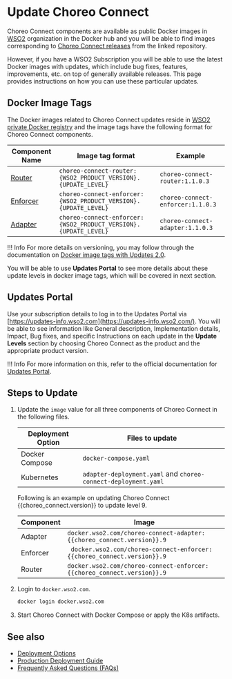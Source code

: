 # Update Choreo Connect

Choreo Connect components are available as public Docker images in [WSO2](https://hub.docker.com/u/wso2) organization in the Docker hub and you will be able to find images corresponding to [Choreo Connect releases](https://github.com/wso2/product-microgateway/releases) from the linked repository.

However, if you have a WSO2 Subscription you will be able to use the latest Docker images with updates, which include bug fixes, features, improvements, etc. on top of generally available releases. This page provides instructions on how you can use these particular updates.

## Docker Image Tags

The Docker images related to Choreo Connect updates reside in [WSO2 private Docker registry](https://docker.wso2.com/) and the image tags have the following format for Choreo Connect components.

<table>
    <thead>
        <tr>
            <th>Component Name</th>
            <th>Image tag format</th>
            <th>Example</th>
        </tr>
    </thead>
    <tbody>
        <tr>
            <td>
                <a href="{{base_path}}/deploy-and-publish/deploy-on-gateway/choreo-connect/getting-started/choreo-connect-overview/#router">Router</a>
            </td>
            <td>
                <code>choreo-connect-router:{WSO2_PRODUCT_VERSION}.{UPDATE_LEVEL}</code>
            </td>
            <td>
                <code>choreo-connect-router:1.1.0.3</code>
            </td>
        </tr>
        <tr>
            <td>
                <a href="{{base_path}}/deploy-and-publish/deploy-on-gateway/choreo-connect/getting-started/choreo-connect-overview/#enforcer">Enforcer</a>
            </td>
            <td>
                <code>choreo-connect-enforcer:{WSO2_PRODUCT_VERSION}.{UPDATE_LEVEL}</code>
            </td>
            <td>
                <code>choreo-connect-enforcer:1.1.0.3</code>
            </td>
        </tr>
        <tr>
            <td>
                <a href="{{base_path}}/deploy-and-publish/deploy-on-gateway/choreo-connect/getting-started/choreo-connect-overview/#adapter">Adapter</a>
            </td>
            <td>
                <code>choreo-connect-enforcer:{WSO2_PRODUCT_VERSION}.{UPDATE_LEVEL}</code>
            </td>
            <td>
                <code>choreo-connect-adapter:1.1.0.3</code>
            </td>
        </tr>  
    </tbody>
</table>

!!! Info
    For more details on versioning, you may follow through the documentation on [Docker image tags with Updates 2.0](https://updates.docs.wso2.com/en/latest/updates/using-wso2-docker-images/).

You will be able to use **Updates Portal** to see more details about these update levels in docker image tags, which will be covered in next section.

## Updates Portal

Use your subscription details to log in to the Updates Portal via [https://updates-info.wso2.com](https://updates-info.wso2.com/). You will be able to see information like General description, Implementation details, Impact, Bug fixes, and specific Instructions on each update in the **Update Levels** section by choosing Choreo Connect as the product and the appropriate product version.

!!! Info
    For more information on this, refer to the official documentation for [Updates Portal](https://updates.docs.wso2.com/en/latest/updates/updates-portal/).

## Steps to Update

1. Update the `image` value for all three components of Choreo Connect in the following files.    

    | Deployment Option | Files to update |
    |-------------------|-----------------|
    | Docker Compose    | `docker-compose.yaml`    |
    | Kubernetes        | `adapter-deployment.yaml` and `choreo-connect-deployment.yaml` |

    Following is an example on updating Choreo Connect {{choreo_connect.version}} to update level 9.

    | Component | Image |
    |-----------|-------|   
    | Adapter | `docker.wso2.com/choreo-connect-adapter:{{choreo_connect.version}}.9` |
    | Enforcer | ` docker.wso2.com/choreo-connect-enforcer:{{choreo_connect.version}}.9` |
    | Router | `docker.wso2.com/choreo-connect-enforcer:{{choreo_connect.version}}.9` |


2. Login to `docker.wso2.com`.

    ```bash
    docker login docker.wso2.com
    ```

3. Start Choreo Connect with Docker Compose or apply the K8s artifacts. 

## See also

- [Deployment Options]({{base_path}}/deploy-and-publish/deploy-on-gateway/choreo-connect/getting-started/deploy/cc-deploy-overview/)
- [Production Deployment Guide]({{base_path}}/deploy-and-publish/deploy-on-gateway/choreo-connect/production-deployment-guideline/)
- [Frequently Asked Questions (FAQs)]({{base_path}}/deploy-and-publish/deploy-on-gateway/choreo-connect/faq/)